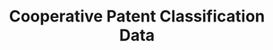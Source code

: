 ---
bigquery: https://console.cloud.google.com/bigquery?p=patents-public-data&d=cpc&page=dataset
citation: '“Cooperative Patent Classification” by the EPO and USPTO, for public use. '
contributors: EPO, USPTO
cost: None
description: Cooperative Patent Classification Data contains the scheme and definitions
  of the Cooperative Patent Classification system for classifying patent documents.
  The CPC is the result of a partnership between the EPO and the USPTO in their joint
  effort to develop a common, internationally compatible classification system for
  technical documents, in particular patent publications, which will be used by both
  offices in the patent granting process
documentation: https://www.cooperativepatentclassification.org/cpcSchemeAndDefinitions
last_edit: 04/10/2022, 03:01:04
location: https://www.cooperativepatentclassification.org/index
maintained_by: USPTO, EPO
schema_fields:
- parents
- titleFull
- synonyms
- title_part
- sizeCache
- informativeReferences
- status
- limitingReferences
- not_allocatable
- children
- level
- additional_only
- ipcConcordant
- informative_references
- child_groups
- childGroups
- titlePart
- residual_references
- definition
- application_references
- dateRevised
- limiting_references
- date_revised
- ipc_concordant
- glossary
- notAllocatable
- symbol
- breakdown_code
- applicationReferences
- title_full
- breakdownCode
- residualReferences
shortname: cooperative_patent_classification
tags:
- patents
- science
title: Cooperative Patent Classification Data
uuid: 984374a7-16e9-4b35-9445-458daceb01bf
---